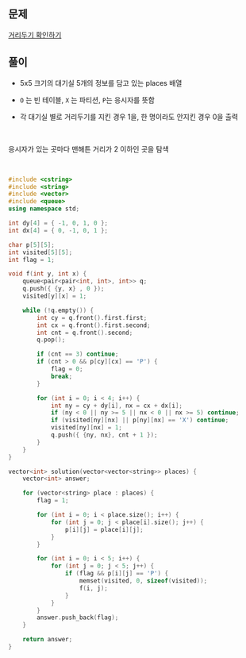 ## 문제

[거리두기 확인하기](https://programmers.co.kr/learn/courses/30/lessons/81302)

## 풀이

-   5x5 크기의 대기실 5개의 정보를 담고 있는 places 배열

-   `O` 는 빈 테이블, `X` 는 파티션, `P`는 응시자를 뜻함

-   각 대기실 별로 거리두기를 지킨 경우 1을, 한 명이라도 안지킨 경우 0을 출력

<br/>

응시자가 있는 곳마다 맨해튼 거리가 2 이하인 곳을 탐색

<br/>

```c++
#include <cstring>
#include <string>
#include <vector>
#include <queue>
using namespace std;

int dy[4] = { -1, 0, 1, 0 };
int dx[4] = { 0, -1, 0, 1 };

char p[5][5];
int visited[5][5];
int flag = 1;

void f(int y, int x) {
	queue<pair<pair<int, int>, int>> q;
	q.push({ {y, x} , 0 });
	visited[y][x] = 1;

	while (!q.empty()) {
		int cy = q.front().first.first;
		int cx = q.front().first.second;
		int cnt = q.front().second;
		q.pop();

		if (cnt == 3) continue;
		if (cnt > 0 && p[cy][cx] == 'P') {
			flag = 0;
			break;
		}

		for (int i = 0; i < 4; i++) {
			int ny = cy + dy[i], nx = cx + dx[i];
			if (ny < 0 || ny >= 5 || nx < 0 || nx >= 5) continue;
			if (visited[ny][nx] || p[ny][nx] == 'X') continue;
			visited[ny][nx] = 1;
			q.push({ {ny, nx}, cnt + 1 });
		}
	}
}

vector<int> solution(vector<vector<string>> places) {
	vector<int> answer;

	for (vector<string> place : places) {
		flag = 1;

		for (int i = 0; i < place.size(); i++) {
			for (int j = 0; j < place[i].size(); j++) {
				p[i][j] = place[i][j];
			}
		}

		for (int i = 0; i < 5; i++) {
			for (int j = 0; j < 5; j++) {
				if (flag && p[i][j] == 'P') {
					memset(visited, 0, sizeof(visited));
					f(i, j);
				}
			}
		}
		answer.push_back(flag);
	}

	return answer;
}
```
